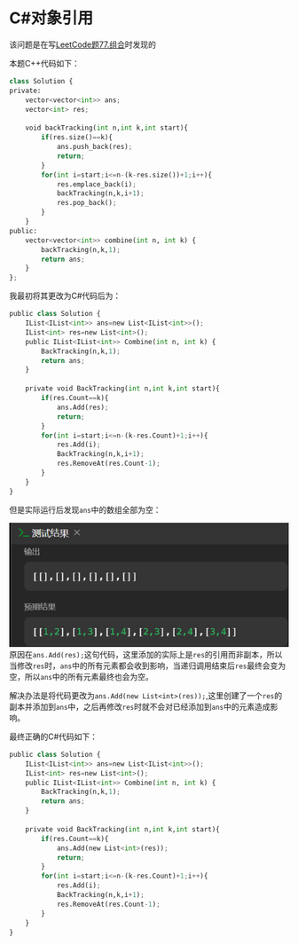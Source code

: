 # C#对象引用

该问题是在写[LeetCode题77.组合](https://leetcode.cn/problems/combinations/description/)时发现的

本题C++代码如下：
```python
class Solution {
private:
    vector<vector<int>> ans;
    vector<int> res;
    
    void backTracking(int n,int k,int start){
        if(res.size()==k){
            ans.push_back(res);
            return;
        }
        for(int i=start;i<=n-(k-res.size())+1;i++){
            res.emplace_back(i);
            backTracking(n,k,i+1);
            res.pop_back();
        }
    }
public:
    vector<vector<int>> combine(int n, int k) {
        backTracking(n,k,1);
        return ans;
    }
};
```
我最初将其更改为C#代码后为：
```python
public class Solution {
    IList<IList<int>> ans=new List<IList<int>>();
    IList<int> res=new List<int>();
    public IList<IList<int>> Combine(int n, int k) {
        BackTracking(n,k,1);
        return ans;
    }

    private void BackTracking(int n,int k,int start){
        if(res.Count==k){
            ans.Add(res);
            return;
        }
        for(int i=start;i<=n-(k-res.Count)+1;i++){
            res.Add(i);
            BackTracking(n,k,i+1);
            res.RemoveAt(res.Count-1);
        }
    }
}
```
但是实际运行后发现`ans`中的数组全部为空：

![Alt text](Pictures/2.1.png)
原因在`ans.Add(res);`这句代码，这里添加的实际上是`res`的引用而非副本，所以当修改`res`时，`ans`中的所有元素都会收到影响，当递归调用结束后`res`最终会变为空，所以`ans`中的所有元素最终也会为空。

解决办法是将代码更改为`ans.Add(new List<int>(res));`,这里创建了一个`res`的副本并添加到`ans`中，之后再修改`res`时就不会对已经添加到`ans`中的元素造成影响。

最终正确的C#代码如下：
```python
public class Solution {
    IList<IList<int>> ans=new List<IList<int>>();
    IList<int> res=new List<int>();
    public IList<IList<int>> Combine(int n, int k) {
        BackTracking(n,k,1);
        return ans;
    }

    private void BackTracking(int n,int k,int start){
        if(res.Count==k){
            ans.Add(new List<int>(res));
            return;
        }
        for(int i=start;i<=n-(k-res.Count)+1;i++){
            res.Add(i);
            BackTracking(n,k,i+1);
            res.RemoveAt(res.Count-1);
        }
    }
}
```
